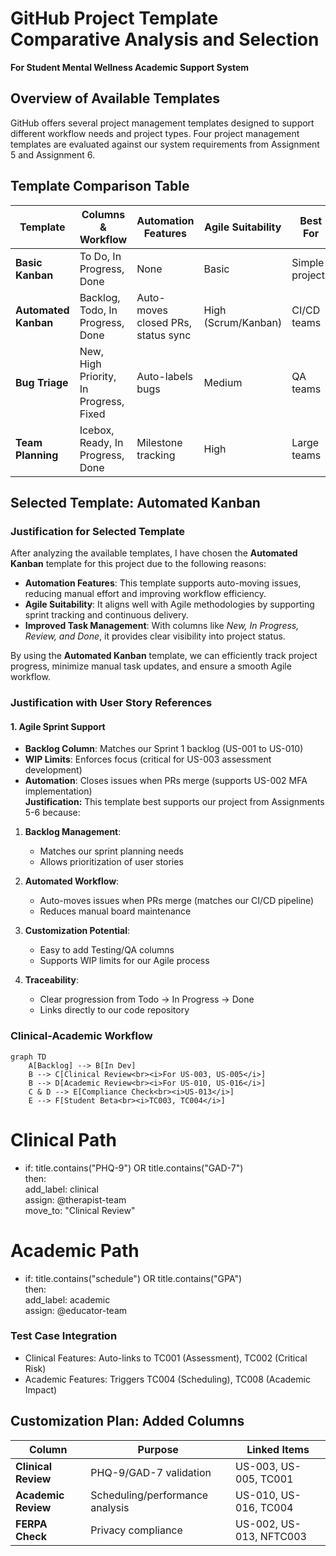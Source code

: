 # GitHub Project Template Comparative Analysis and Selection  
**For Student Mental Wellness Academic Support System** 

## Overview of Available Templates  
GitHub offers several project management templates designed to support different workflow needs and project types. Four project management templates are evaluated against our system requirements from Assignment 5  and Assignment 6.   

## Template Comparison Table  

| Template | Columns & Workflow | Automation Features | Agile Suitability | Best For | Limitations for Our Project |  
|----------|--------------------|---------------------|-------------------|----------|-----------------------------|  
| **Basic Kanban** | To Do, In Progress, Done | None | Basic | Simple projects | Cannot handle clinical/academic dual workflows |  
| **Automated Kanban** | Backlog, Todo, In Progress, Done | Auto-moves closed PRs, status sync | High (Scrum/Kanban) | CI/CD teams | Requires 2 custom columns added |  
| **Bug Triage** | New, High Priority, In Progress, Fixed | Auto-labels bugs | Medium | QA teams | No support for feature development (US-001 to US-016) |  
| **Team Planning** | Icebox, Ready, In Progress, Done | Milestone tracking | High | Large teams | Overkill for our 4-person team |  


## Selected Template: **Automated Kanban** 
### Justification for Selected Template
After analyzing the available templates, I have chosen the **Automated Kanban** template for this project due to the following reasons:

- **Automation Features**: This template supports auto-moving issues, reducing manual effort and improving workflow efficiency.
- **Agile Suitability**: It aligns well with Agile methodologies by supporting sprint tracking and continuous delivery.
- **Improved Task Management**: With columns like *New, In Progress, Review, and Done*, it provides clear visibility into project status.

By using the **Automated Kanban** template, we can efficiently track project progress, minimize manual task updates, and ensure a smooth Agile workflow.

### Justification with User Story References  

#### 1. Agile Sprint Support  
- **Backlog Column**: Matches our Sprint 1 backlog (US-001 to US-010)  
- **WIP Limits**: Enforces focus (critical for US-003 assessment development)  
- **Automation**: Closes issues when PRs merge (supports US-002 MFA implementation)  
**Justification:**
This template best supports our project from Assignments 5-6 because:

1. **Backlog Management**:
   - Matches our sprint planning needs
   - Allows prioritization of user stories

2. **Automated Workflow**:
   - Auto-moves issues when PRs merge (matches our CI/CD pipeline)
   - Reduces manual board maintenance

3. **Customization Potential**:
   - Easy to add Testing/QA columns
   - Supports WIP limits for our Agile process

4. **Traceability**:
   - Clear progression from Todo → In Progress → Done
   - Links directly to our code repository

###  Clinical-Academic Workflow  
```mermaid  
graph TD  
    A[Backlog] --> B[In Dev]  
    B --> C[Clinical Review<br><i>For US-003, US-005</i>]  
    B --> D[Academic Review<br><i>For US-010, US-016</i>]  
    C & D --> E[Compliance Check<br><i>US-013</i>]  
    E --> F[Student Beta<br><i>TC003, TC004</i>]
```
# Clinical Path  
- if: title.contains("PHQ-9") OR title.contains("GAD-7")  
  then:  
    add_label: clinical  
    assign: @therapist-team  
    move_to: "Clinical Review"  

# Academic Path  
- if: title.contains("schedule") OR title.contains("GPA")  
  then:  
    add_label: academic  
    assign: @educator-team
### Test Case Integration
- Clinical Features: Auto-links to TC001 (Assessment), TC002 (Critical Risk)
- Academic Features: Triggers TC004 (Scheduling), TC008 (Academic Impact)

## Customization Plan: Added Columns

| Column | Purpose | Linked Items |
|--------|---------|--------------|
| **Clinical Review** | PHQ-9/GAD-7 validation | US-003, US-005, TC001 |
| **Academic Review** | Scheduling/performance analysis | US-010, US-016, TC004 |
| **FERPA Check** | Privacy compliance | US-002, US-013, NFTC003 |

